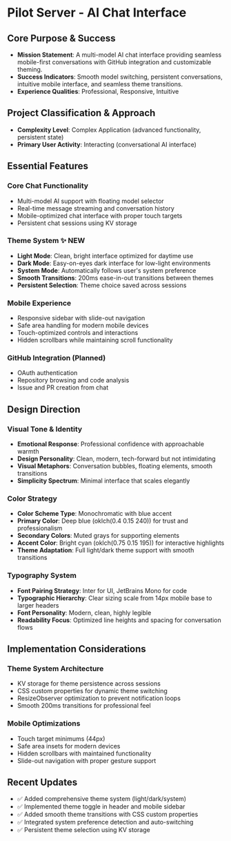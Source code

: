 # Pilot Server - AI Chat Interface

## Core Purpose & Success
- **Mission Statement**: A multi-model AI chat interface providing seamless mobile-first conversations with GitHub integration and customizable theming.
- **Success Indicators**: Smooth model switching, persistent conversations, intuitive mobile interface, and seamless theme transitions.
- **Experience Qualities**: Professional, Responsive, Intuitive

## Project Classification & Approach
- **Complexity Level**: Complex Application (advanced functionality, persistent state)
- **Primary User Activity**: Interacting (conversational AI interface)

## Essential Features

### Core Chat Functionality
- Multi-model AI support with floating model selector
- Real-time message streaming and conversation history
- Mobile-optimized chat interface with proper touch targets
- Persistent chat sessions using KV storage

### Theme System ✨ NEW
- **Light Mode**: Clean, bright interface optimized for daytime use
- **Dark Mode**: Easy-on-eyes dark interface for low-light environments  
- **System Mode**: Automatically follows user's system preference
- **Smooth Transitions**: 200ms ease-in-out transitions between themes
- **Persistent Selection**: Theme choice saved across sessions

### Mobile Experience
- Responsive sidebar with slide-out navigation
- Safe area handling for modern mobile devices
- Touch-optimized controls and interactions
- Hidden scrollbars while maintaining scroll functionality

### GitHub Integration (Planned)
- OAuth authentication
- Repository browsing and code analysis
- Issue and PR creation from chat

## Design Direction

### Visual Tone & Identity
- **Emotional Response**: Professional confidence with approachable warmth
- **Design Personality**: Clean, modern, tech-forward but not intimidating
- **Visual Metaphors**: Conversation bubbles, floating elements, smooth transitions
- **Simplicity Spectrum**: Minimal interface that scales elegantly

### Color Strategy
- **Color Scheme Type**: Monochromatic with blue accent
- **Primary Color**: Deep blue (oklch(0.4 0.15 240)) for trust and professionalism
- **Secondary Colors**: Muted grays for supporting elements
- **Accent Color**: Bright cyan (oklch(0.75 0.15 195)) for interactive highlights
- **Theme Adaptation**: Full light/dark theme support with smooth transitions

### Typography System
- **Font Pairing Strategy**: Inter for UI, JetBrains Mono for code
- **Typographic Hierarchy**: Clear sizing scale from 14px mobile base to larger headers
- **Font Personality**: Modern, clean, highly legible
- **Readability Focus**: Optimized line heights and spacing for conversation flows

## Implementation Considerations

### Theme System Architecture
- KV storage for theme persistence across sessions
- CSS custom properties for dynamic theme switching
- ResizeObserver optimization to prevent notification loops
- Smooth 200ms transitions for professional feel

### Mobile Optimizations
- Touch target minimums (44px)
- Safe area insets for modern devices
- Hidden scrollbars with maintained functionality
- Slide-out navigation with proper gesture support

## Recent Updates
- ✅ Added comprehensive theme system (light/dark/system)
- ✅ Implemented theme toggle in header and mobile sidebar
- ✅ Added smooth theme transitions with CSS custom properties
- ✅ Integrated system preference detection and auto-switching
- ✅ Persistent theme selection using KV storage